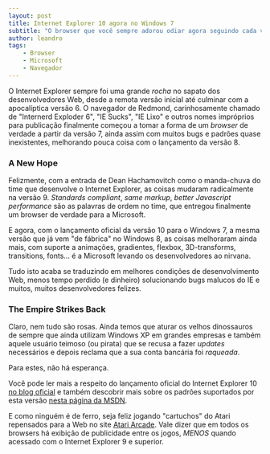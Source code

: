 ```yaml
---
layout: post
title: Internet Explorer 10 agora no Windows 7
subtitle: "O browser que você sempre adorou odiar agora seguindo cada vez mais padrões web"
author: leandro
tags:
    - Browser
    - Microsoft
    - Navegador
---
```


O Internet Explorer sempre foi uma grande *rocha* no sapato dos desenvolvedores Web, desde a remota versão inicial até culminar com a apocalíptica versão 6. O navegador de Redmond, carinhosamente chamado de "Internerd Exploder 6", "IE Sucks", "IE Lixo" e outros nomes impróprios para publicação finalmente começou a tomar a forma de um *browser* de verdade a partir da versão 7, ainda assim com muitos bugs e padrões quase inexistentes, melhorando pouca coisa com o lançamento da versão 8.

### A New Hope

Felizmente, com a entrada de Dean Hachamovitch como o manda-chuva do time que desenvolve o Internet Explorer, as coisas mudaram radicalmente na versão 9. *Standards compliant*, *same markup*, *better Javascript performance* são as palavras de ordem no time, que entregou finalmente um browser de verdade para a Microsoft.

E agora, com o lançamento oficial da versão 10 para o Windows 7, a mesma versão que já vem "de fábrica" no Windows 8, as coisas melhoraram ainda mais, com suporte a animações, gradientes, flexbox, 3D-transforms, transitions, fonts... é a Microsoft levando os desenvolvedores ao nirvana.

Tudo isto acaba se traduzindo em melhores condições de desenvolvimento Web, menos tempo perdido (e dinheiro) solucionando bugs malucos do IE e muitos, muitos desenvolvedores felizes.

### The Empire Strikes Back

Claro, nem tudo são rosas. Ainda temos que aturar os velhos dinossauros de sempre que ainda utilizam Windows XP em grandes empresas e também aquele usuário teimoso (ou pirata) que se recusa a fazer *updates* necessários e depois reclama que a sua conta bancária foi *raqueada*.

Para estes, não há esperança.

Você pode ler mais a respeito do lançamento oficial do Internet Explorer 10 [no blog oficial](http://blogs.msdn.com/b/ie/archive/2013/02/26/ie10-for-windows-7-globally-available-for-consumers-and-businesses.aspx) e também descobrir mais sobre os padrões suportados por esta versão [nesta página da MSDN](http://msdn.microsoft.com/en-us/library/ie/hh673549%28v=vs.85%29.aspx).

E como ninguém é de ferro, seja feliz jogando "cartuchos" do Atari repensados para a Web no site [Atari Arcade](http://www.atari.com/arcade). Vale dizer que em todos os browsers há exibição de publicidade entre os jogos, *MENOS* quando acessado com o Internet Explorer 9 e superior.